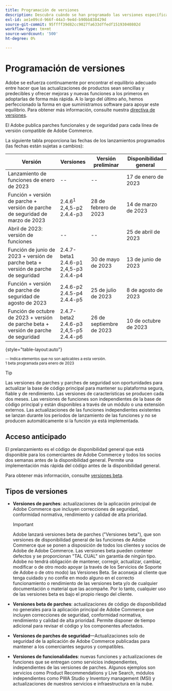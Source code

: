 ```yaml
---
title: Programación de versiones
description: Descubra cuándo se han programado las versiones específicas de Adobe Commerce para su versión beta, su versión previa al lanzamiento y su disponibilidad general.
exl-id: ae1e09cd-966f-44a3-9e4d-b90bb838429d
source-git-commit: 95ffff39d82cc9027fa633dffedf15193040802d
workflow-type: tm+mt
source-wordcount: '500'
ht-degree: 0%

---
```


# Programación de versiones

Adobe se esfuerza continuamente por encontrar el equilibrio adecuado entre hacer que las actualizaciones de productos sean sencillas y predecibles y ofrecer mejoras y nuevas funciones a los primeros en adoptarlas de forma más rápida. A lo largo del último año, hemos perfeccionado la forma en que suministramos software para apoyar este equilibrio. Para obtener más información, consulte nuestra [directiva de versiones](versioning-policy.md).

El Adobe publica parches funcionales y de seguridad para cada línea de versión compatible de Adobe Commerce.

La siguiente tabla proporciona las fechas de los lanzamientos programados (las fechas están sujetas a cambios):

| Versión | Versiones | Versión preliminar | Disponibilidad general |
|--------------------------------------------------------------------|-------------------------------------------------|--------------------|----------------------|
| Lanzamiento de funciones de enero de 2023 | \-\- | \-\- | 17 de enero de 2023 |
| Función + versión de parche + versión de parche de seguridad de marzo de 2023 | 2.4.6<sup>1</sup><br>2,4,5-p2<br>2.4.4-p3 | 28 de febrero de 2023 | 14 de marzo de 2023 |
| Abril de 2023: versión de funciones | \-\- | \-\- | 25 de abril de 2023 |
| Función de junio de 2023 + versión de parche beta + versión de parche de seguridad | 2.4.7-beta1<br>2.4.6-p1<br>2,4,5-p3<br>2.4.4-p4 | 30 de mayo de 2023 | 13 de junio de 2023 |
| Función + versión de parche de seguridad de agosto de 2023 | 2.4.6-p2<br>2.4.5-p4<br>2.4.4-p5 | 25 de julio de 2023 | 8 de agosto de 2023 |
| Función de octubre de 2023 + versión de parche beta + versión de parche de seguridad | 2.4.7-beta2<br>2.4.6-p3<br>2,4,5-p5<br>2.4.4-p6 | 26 de septiembre de 2023 | 10 de octubre de 2023 |

{style="table-layout:auto"}

<sup>\-\- Indica elementos que no son aplicables a esta versión.</sup><br>
<sup>1 beta programada para enero de 2023</sup><br>

>[!TIP]
>
>Las versiones de parches y parches de seguridad son oportunidades para actualizar la base de código principal para mantener su plataforma segura, fiable y de rendimiento. Las versiones de características se producen cada dos meses. Las versiones de funciones son independientes de la base de código principal y están disponibles a través de un módulo o una extensión externos. Las actualizaciones de las funciones independientes existentes se lanzan durante los períodos de lanzamiento de las funciones y no se producen automáticamente si la función ya está implementada.

## Acceso anticipado

El prelanzamiento es el código de disponibilidad general que está disponible para los comerciantes de Adobe Commerce y todos los socios dos semanas antes de la disponibilidad general. Permite una implementación más rápida del código antes de la disponibilidad general.

Para obtener más información, consulte [versiones beta](beta.md).

## Tipos de versiones

- **Versiones de parches**: actualizaciones de la aplicación principal de Adobe Commerce que incluyen correcciones de seguridad, conformidad normativa, rendimiento y calidad de alta prioridad.

   >[!IMPORTANT]
   >
   >Adobe lanzará versiones beta de parches (&quot;Versiones beta&quot;), que son versiones de disponibilidad general de las funciones de Adobe Commerce que se ponen a disposición de todos los clientes y socios de Adobe de Adobe Commerce. Las versiones beta pueden contener defectos y se proporcionan &quot;TAL CUAL&quot; sin garantía de ningún tipo. Adobe no tendrá obligación de mantener, corregir, actualizar, cambiar, modificar o de otro modo apoyar (a través de los Servicios de Soporte de Adobe o de otro modo) las Versiones Beta. Se aconseja al cliente que tenga cuidado y no confíe en modo alguno en el correcto funcionamiento o rendimiento de las versiones beta y/o de cualquier documentación o material que las acompañe. Por lo tanto, cualquier uso de las versiones beta es bajo el propio riesgo del cliente.

- **Versiones beta de parches**: actualizaciones de código de disponibilidad no generales para la aplicación principal de Adobe Commerce que incluyen correcciones de seguridad, conformidad normativa, rendimiento y calidad de alta prioridad. Permite disponer de tiempo adicional para revisar el código y los componentes afectados.
- **Versiones de parches de seguridad**—Actualizaciones solo de seguridad de la aplicación de Adobe Commerce publicadas para mantener a los comerciantes seguros y compatibles.
- **Versiones de funcionalidades**: nuevas funciones y actualizaciones de funciones que se entregan como servicios independientes, independientes de las versiones de parches. Algunos ejemplos son servicios como Product Recommendations y Live Search, módulos independientes como PWA Studio y Inventory management (MSI) y actualizaciones de nuestros servicios e infraestructura en la nube.
